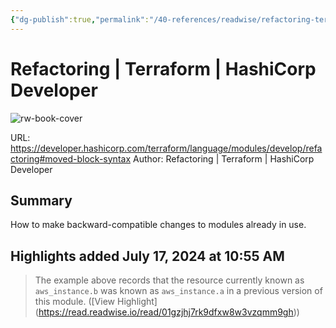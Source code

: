 ```yaml
---
{"dg-publish":true,"permalink":"/40-references/readwise/refactoring-terraform-hashi-corp-developer/","tags":["rw/articles"]}
---
```


# Refactoring | Terraform | HashiCorp Developer

![rw-book-cover](https://developer.hashicorp.com/og-image/terraform.jpg)
  
URL: https://developer.hashicorp.com/terraform/language/modules/develop/refactoring#moved-block-syntax
Author: Refactoring | Terraform | HashiCorp Developer

## Summary

How to make backward-compatible changes to modules already in use.

## Highlights added July 17, 2024 at 10:55 AM
>The example above records that the resource currently known as `aws_instance.b` was known as `aws_instance.a` in a previous version of this module. ([View Highlight] (https://read.readwise.io/read/01gzjhj7rk9dfxw8w3vzqmm9gh))


